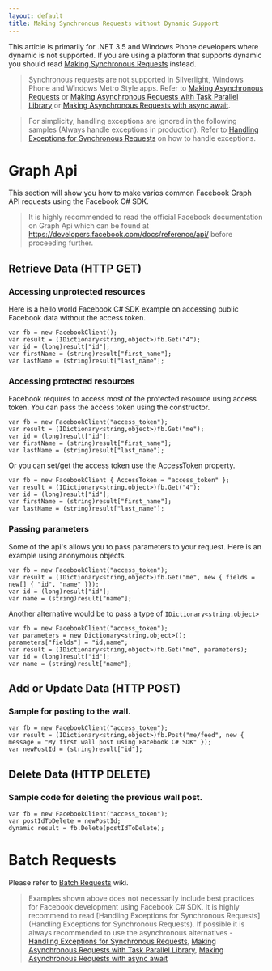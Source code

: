 ```yaml
---
layout: default
title: Making Synchronous Requests without Dynamic Support
---
```


This article is primarily for .NET 3.5 and Windows Phone developers where dynamic is not supported. If you are using a platform that supports dynamic you should read [Making Synchronous Requests](/docs/making-asynchronous-requests) instead.

> Synchronous requests are not supported in Silverlight, Windows Phone and Windows Metro Style apps. Refer to [Making Asynchronous Requests](/docs/making-asynchronous-requests) or [Making Asynchronous Requests with Task Parallel Library](/docs/making-asynchronous-requests-with-task-parallel-library) or [Making Asynchronous Requests with async await](/docs/making-asynchronous-requests-with-task-parallel-library).

> For simplicity, handling exceptions are ignored in the following samples (Always handle exceptions in production). Refer to [Handling Exceptions for Synchronous Requests](docs/handling-exceptions) on how to handle exceptions.

# Graph Api
This section will show you how to make varios common Facebook Graph API requests using the Facebook C# SDK.

> It is highly recommended to read the official Facebook documentation on Graph Api which can be found at https://developers.facebook.com/docs/reference/api/ before proceeding further. 

## Retrieve Data (HTTP GET)

### Accessing unprotected resources

Here is a hello world Facebook C# SDK example on accessing public Facebook data without the access token.

	var fb = new FacebookClient();
	var result = (IDictionary<string,object>)fb.Get("4");
	var id = (long)result["id"];
	var firstName = (string)result["first_name"];
	var lastName = (string)result["last_name"];

### Accessing protected resources

Facebook requires to access most of the protected resource using access token. You can pass the access token using the constructor.

	var fb = new FacebookClient("access_token");
	var result = (IDictionary<string,object>)fb.Get("me");
	var id = (long)result["id"];
	var firstName = (string)result["first_name"];
	var lastName = (string)result["last_name"];

Or you can set/get the access token use the AccessToken property.

	var fb = new FacebookClient { AccessToken = "access_token" };
	var result = (IDictionary<string,object>)fb.Get("4");
	var id = (long)result["id"];
	var firstName = (string)result["first_name"];
	var lastName = (string)result["last_name"];

### Passing parameters

Some of the api's allows you to pass parameters to your request.
Here is an example using anonymous objects.

	var fb = new FacebookClient("access_token");
	var result = (IDictionary<string,object>)fb.Get("me", new { fields = new[] { "id", "name" }});
	var id = (long)result["id"];
	var name = (string)result["name"];

Another alternative would be to pass a type of ```IDictionary<string,object>```

	var fb = new FacebookClient("access_token");
	var parameters = new Dictionary<string,object>();
	parameters["fields"] = "id,name";
	var result = (IDictionary<string,object>)fb.Get("me", parameters);
	var id = (long)result["id"];
	var name = (string)result["name"];

## Add or Update Data (HTTP POST)

### Sample for posting to the wall.

	var fb = new FacebookClient("access_token");
	var result = (IDictionary<string,object>)fb.Post("me/feed", new { message = "My first wall post using Facebook C# SDK" });
	var newPostId = (string)result["id"];

## Delete Data (HTTP DELETE)

### Sample code for deleting the previous wall post.

	var fb = new FacebookClient("access_token");
	var postIdToDelete = newPostId;
	dynamic result = fb.Delete(postIdToDelete);

# Batch Requests
Please refer to [Batch Requests](Batch-Requests) wiki.


> Examples shown above does not necessarily include best practices for Facebook development using Facebook C# SDK. It is highly recommend to read [Handling Exceptions for Synchronous Requests](Handling Exceptions for Synchronous Requests). If possible it is always recommended to use the asynchronous alternatives - [Handling Exceptions for Synchronous Requests](Making-Asynchronous-Requests), [Making Asynchronous Requests with Task Parallel Library](Making-Asynchronous-Requests-with-Task-Parallel-Library), [Making Asynchronous Requests with async await](Making-Asynchronous-Requests-with-async-await)